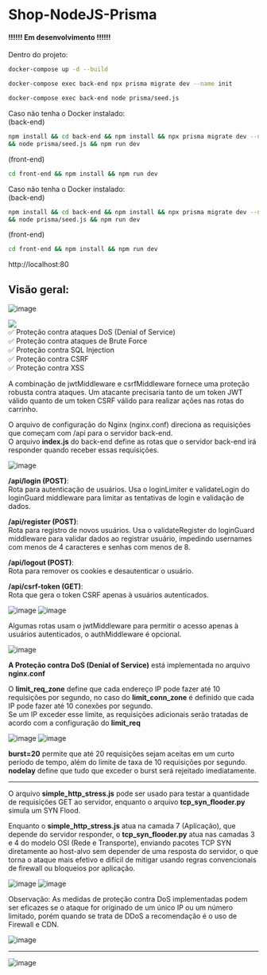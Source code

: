 # Shop-NodeJS-Prisma

#### !!!!!! Em desenvolvimento !!!!!!

Dentro do projeto:
```bash
docker-compose up -d --build
```
```bash
docker-compose exec back-end npx prisma migrate dev --name init
```
```bash
docker-compose exec back-end node prisma/seed.js
```
Caso não tenha o Docker instalado:<br>
(back-end)
```bash
npm install && cd back-end && npm install && npx prisma migrate dev --name init
&& node prisma/seed.js && npm run dev
```
(front-end)
```bash
cd front-end && npm install && npm run dev
```
Caso não tenha o Docker instalado:<br>
(back-end)
```bash
npm install && cd back-end && npm install && npx prisma migrate dev --name init
&& node prisma/seed.js && npm run dev
```
(front-end)
```bash
cd front-end && npm install && npm run dev
```

http://localhost:80

## <b>Visão geral:</b><br>
![image](https://github.com/user-attachments/assets/95f7e44f-10ff-41b5-be1a-3649e85647f4)

![](https://img.shields.io/badge/SEGURANÇA:-e41a43?style=for-the-badge&Color=white) <br>
✅ Proteção contra ataques DoS (Denial of Service)<br/>
✅ Proteção contra ataques de Brute Force<br/>
✅ Proteção contra SQL Injection<br/>
✅ Proteção contra CSRF<br/>
✅ Proteção contra XSS

A combinação de jwtMiddleware e csrfMiddleware fornece uma proteção robusta contra ataques.
Um atacante precisaria tanto de um token JWT válido quanto de um token CSRF válido para realizar ações nas rotas do carrinho.

O arquivo de configuração do Nginx (nginx.conf) direciona as requisições que começam com /api para o servidor back-end.<br>
O arquivo <b>index.js</b> do back-end define as rotas que o servidor back-end irá responder quando receber essas requisições.

![image](https://github.com/user-attachments/assets/a6b96f92-9a9d-4bec-8553-3a2ec326181e)

<b>/api/login (POST)</b>: <br/>
Rota para autenticação de usuários. Usa o loginLimiter e validateLogin do loginGuard middleware para limitar as tentativas de login e validação de dados.<br>

<b>/api/register (POST)</b>: <br/>
Rota para registro de novos usuários. Usa o validateRegister do loginGuard middleware para validar dados ao registrar usuário, impedindo usernames com menos de 4 caracteres e senhas com menos de 8.

<b>/api/logout (POST)</b>: <br/>
Rota para remover os cookies e desautenticar o usuário.

<b>/api/csrf-token (GET)</b>: <br/>
Rota que gera o token CSRF apenas à usuários autenticados.

![image](https://github.com/user-attachments/assets/2ae96b16-318e-47dd-a809-a301403b1d24)
![image](https://github.com/user-attachments/assets/eca81370-79f3-4531-b287-a9bec7fe0d9c)

Algumas rotas usam o jwtMiddleware para permitir o acesso apenas à usuários autenticados, o authMiddleware é opcional.

![image](https://github.com/user-attachments/assets/a4ed773c-625b-4526-b702-34ad44c692d4)

<b>A Proteção contra DoS (Denial of Service)</b> está implementada no arquivo <b>nginx.conf</b><br>

O <b>limit_req_zone</b> define que cada endereço IP pode fazer até 10 requisições por segundo, no caso do <b>limit_conn_zone</b> é definido que cada IP pode fazer até 10 conexões por segundo.<br>
Se um IP exceder esse limite, as requisições adicionais serão tratadas de acordo com a configuração do <b>limit_req</b>

![image](https://github.com/user-attachments/assets/cb2ee999-2a8c-491f-8c2f-86dd29356462)
![image](https://github.com/user-attachments/assets/24140802-b9af-4d11-be9f-c832961e7e57)

<b>burst=20</b> permite que até 20 requisições sejam aceitas em um curto período de tempo, além do limite de taxa de 10 requisições por segundo.<br>
<b>nodelay</b> define que tudo que exceder o burst será rejeitado imediatamente.
<hr>

O arquivo <b>simple_http_stress.js</b> pode ser usado para testar a quantidade de requisições GET ao servidor, enquanto o arquivo <b>tcp_syn_flooder.py</b> simula um SYN Flood.<br>

Enquanto o <b>simple_http_stress.js</b> atua na camada 7 (Aplicação), que depende do servidor responder, o <b>tcp_syn_flooder.py</b> atua nas camadas 3 e 4 do modelo OSI (Rede e Transporte), enviando pacotes TCP SYN diretamente ao host-alvo sem depender de uma resposta do servidor, o que torna o ataque mais efetivo e difícil de mitigar usando regras convencionais de firewall ou bloqueios por aplicação.

![image](https://github.com/user-attachments/assets/48f865a7-ec9d-4b3c-8a35-f57383cc5d30)
![image](https://github.com/user-attachments/assets/ea1b8755-ef18-475a-9f67-c763a4d05e2b)


Observação: As medidas de proteção contra DoS implementadas podem ser eficazes se o ataque for originado de um único IP ou um número limitado, porém quando se trata de DDoS a recomendação é o uso de Firewall e CDN.

![image](https://github.com/user-attachments/assets/d39e6243-f9e9-4666-8eb0-5b5d2ce84a37)


<hr/>

![image](https://github.com/user-attachments/assets/7078b944-c21f-4298-a8c2-64f8bf1b1326)
